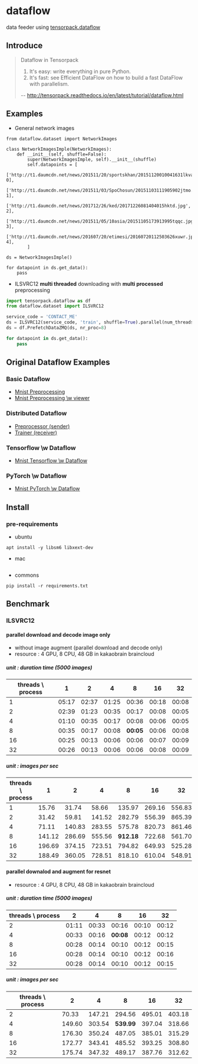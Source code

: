 # dataflow
data feeder using [tensorpack.dataflow](http://tensorpack.readthedocs.io/en/latest/tutorial/dataflow.html)

## Introduce
> Dataflow in Tensorpack
> 1. It's easy: write everything in pure Python.
> 2. It's fast: see Efficient DataFlow on how to build a fast DataFlow with parallelism.
>
> -- http://tensorpack.readthedocs.io/en/latest/tutorial/dataflow.html

## Examples
* General network images
```pytho
from dataflow.dataset import NetworkImages

class NetworkImagesImple(NetworkImages):
    def __init__(self, shuffle=False):
        super(NetworkImagesImple, self).__init__(shuffle)
        self.datapoints = [
            ['http://t1.daumcdn.net/news/201511/20/sportskhan/20151120010041631lkva.jpg', 0],
            ['http://t1.daumcdn.net/news/201511/03/SpoChosun/20151103111905902jtmo.jpg',  1],
            ['http://t1.daumcdn.net/news/201712/26/ked/20171226081404015hktd.jpg',        2],
            ['http://t1.daumcdn.net/news/201511/05/10asia/20151105173913995tqqc.jpg',     3],
            ['http://t1.daumcdn.net/news/201607/20/etimesi/20160720112503626xuwr.jpg',    4],
        ]

ds = NetworkImagesImple()

for datapoint in ds.get_data():
    pass
```

* ILSVRC12 **multi threaded** downloading with **multi processed** preprocessing
```python
import tensorpack.dataflow as df
from dataflow.dataset import ILSVRC12

service_code = 'CONTACT_ME'
ds = ILSVRC12(service_code, 'train', shuffle=True).parallel(num_threads=16)
ds = df.PrefetchDataZMQ(ds, nr_proc=8)

for datapoint in ds.get_data():
    pass
```

## Original Dataflow Examples

### Basic Dataflow
* [Mnist Preprocessing](https://github.com/wbaek/dataflow/blob/master/examples/tensorpack/mnist.py)
* [Mnist Preprocessing \w viewer](https://github.com/wbaek/dataflow/blob/master/examples/tensorpack/viewimage.py)

### Distributed Dataflow
* [Preprocessor (sender)](https://github.com/wbaek/dataflow/blob/master/examples/tensorpack/distributed/preprocessor.py)
* [Trainer (receiver)](https://github.com/wbaek/dataflow/blob/master/examples/tensorpack/distributed/trainer.py)

### Tensorflow \w Dataflow
* [Mnist Tensorflow \w Dataflow](https://github.com/wbaek/dataflow/blob/master/examples/tensorflow/mnist.py#L6-L17)

### PyTorch \w Dataflow
* [Mnist PyTorch \w Dataflow](https://github.com/wbaek/dataflow/blob/master/examples/pytorch/mnist.py#L8-L21)


## Install

### pre-requirements
* ubuntu
```
apt install -y libsm6 libxext-dev
```

* mac
```
```

* commons
```
pip install -r requirements.txt
```


## Benchmark

### ILSVRC12

#### parallel download and decode image only
* without image augment (parallel download and decode only)
* resource : 4 GPU, 8 CPU, 48 GB in kakaobrain braincloud

##### unit : duration time (5000 images)
| threads \ process | 1 | 2 | 4 | 8 | 16 | 32 |
|-------------------|-------|-------|-------|-------|-------|-------|
| 1                 | 05:17 | 02:37 | 01:25 | 00:36 | 00:18 | 00:08 |
| 2                 | 02:39 | 01:23 | 00:35 | 00:17 | 00:08 | 00:05 |
| 4                 | 01:10 | 00:35 | 00:17 | 00:08 | 00:06 | 00:05 |
| 8                 | 00:35 | 00:17 | 00:08 | **00:05** | 00:06 | 00:08 |
| 16                | 00:25 | 00:13 | 00:06 | 00:06 | 00:07 | 00:09 |
| 32                | 00:26 | 00:13 | 00:06 | 00:06 | 00:08 | 00:09 |


##### unit : images per sec
| threads \ process | 1 | 2 | 4 | 8 | 16 | 32 |
|-------------------|-------|-------|-------|-------|-------|-------|
| 1                 |   15.76 |   31.74 |   58.66 |  135.97 |  269.16 |  556.83 |
| 2                 |   31.42 |   59.81 |  141.52 |  282.79 |  556.39 |  865.39 |
| 4                 |   71.11 |  140.83 |  283.55 |  575.78 |  820.73 |  861.46 |
| 8                 |  141.12 |  286.69 |  555.56 |  **912.18** |  722.68 |  561.70 |
| 16                |  196.69 |  374.15 |  723.51 |  794.82 |  649.93 |  525.28 |
| 32                |  188.49 |  360.05 |  728.51 |  818.10 |  610.04 |  548.91 |


#### parallel downalod and augment for resnet
* resource : 4 GPU, 8 CPU, 48 GB in kakaobrain braincloud

##### unit : duration time (5000 images)
| threads \ process | 2 | 4 | 8 | 16 | 32 |
|-------------------|-------|-------|-------|-------|-------|
| 2                 | 01:11 | 00:33 | 00:16 | 00:10 | 00:12 |
| 4                 | 00:33 | 00:16 | **00:08** | 00:12 | 00:12 |
| 8                 | 00:28 | 00:14 | 00:10 | 00:12 | 00:15 |
| 16                | 00:28 | 00:14 | 00:10 | 00:12 | 00:16 |
| 32                | 00:28 | 00:14 | 00:10 | 00:12 | 00:15 |

##### unit : images per sec
| threads \ process | 2 | 4 | 8 | 16 | 32 |
|-------------------|--------|--------|--------|--------|--------|
| 2                 |  70.33 | 147.21 | 294.56 | 495.01 | 403.18 |
| 4                 | 149.60 | 303.54 | **539.99** | 397.04 | 318.66 |
| 8                 | 176.30 | 350.24 | 487.05 | 385.01 | 315.29 |
| 16                | 172.77 | 343.41 | 485.52 | 393.25 | 308.80 |
| 32                | 175.74 | 347.32 | 489.17 | 387.76 | 312.62 |
